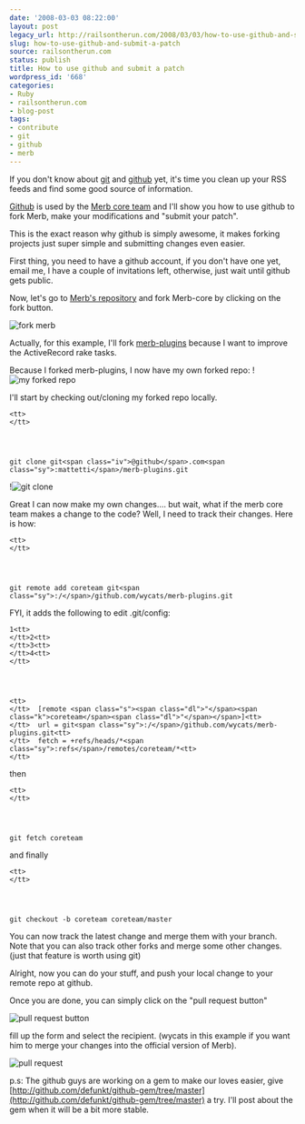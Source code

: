 ```yaml
---
date: '2008-03-03 08:22:00'
layout: post
legacy_url: http://railsontherun.com/2008/03/03/how-to-use-github-and-submit-a-patch/
slug: how-to-use-github-and-submit-a-patch
source: railsontherun.com
status: publish
title: How to use github and submit a patch
wordpress_id: '668'
categories:
- Ruby
- railsontherun.com
- blog-post
tags:
- contribute
- git
- github
- merb
---
```


If you don't know about [git](http://git.or.cz/) and [github](http://github.com) yet, it's time you clean up your RSS feeds and find some good source of information.





[Github](http://github.com) is used by the [Merb core team](http://merbivore.com) and I'll show you how to use github to fork Merb, make your modifications and "submit your patch".





This is the exact reason why github is simply awesome, it makes forking projects just super simple and submitting changes even easier.





First thing, you need to have a github account, if you don't have one yet, email me, I have a couple of invitations left, otherwise, just wait until github gets public.





Now, let's go to [Merb's repository](http://github.com/wycats/merb-core/tree/master) and fork Merb-core by clicking on the fork button.





![fork merb](http://img.skitch.com/20080303-q2aceaadcqk59kqck4b199bdmh.jpg)





Actually, for this example, I'll fork [merb-plugins](http://github.com/wycats/merb-plugins/tree/master) because I want to improve the ActiveRecord rake tasks.





Because I forked merb-plugins, I now have my own forked repo: !![my forked repo](http://img.skitch.com/20080303-g8jas46gq1enn9fhu1t7rsyunj.jpg)





I'll start by checking out/cloning my forked repo locally.






  
    
    <tt>
    </tt>


  
    
    git clone git<span class="iv">@github</span>.com<span class="sy">:mattetti</span>/merb-plugins.git






!![git clone](http://img.skitch.com/20080303-rf87t44c3c6m6hqy5b38ksycua.jpg)





Great I can now make my own changes.... but wait, what if the merb core team makes a change to the code? Well, I need to track their changes. Here is how:






  
    
    <tt>
    </tt>


  
    
    git remote add coreteam git<span class="sy">:/</span>/github.com/wycats/merb-plugins.git






FYI, it adds the following to edit .git/config:






  
    
    1<tt>
    </tt>2<tt>
    </tt>3<tt>
    </tt>4<tt>
    </tt>


  
    
    <tt>
    </tt>  [remote <span class="s"><span class="dl">"</span><span class="k">coreteam</span><span class="dl">"</span></span>]<tt>
    </tt>  url = git<span class="sy">:/</span>/github.com/wycats/merb-plugins.git<tt>
    </tt>  fetch = +refs/heads/*<span class="sy">:refs</span>/remotes/coreteam/*<tt>
    </tt>






then 






  
    
    <tt>
    </tt>


  
    
    git fetch coreteam






and finally






  
    
    <tt>
    </tt>


  
    
    git checkout -b coreteam coreteam/master






You can now track the latest change and merge them with your branch. Note that you can also track other forks and merge some other changes. (just that feature is worth using git)





Alright, now you can do your stuff, and push your local change to your remote repo at github.





Once you are done, you can simply click on the "pull request button"





![pull request button](http://img.skitch.com/20080303-xxh5d3a2uu65ksf8u4i9tga59e.jpg)





fill up the form and select the recipient. (wycats in this example if you want him to merge your changes into the official version of Merb).





![pull request](http://img.skitch.com/20080303-dei7bxpt577gqe3d1x4ncpmq6w.jpg)





p.s: The github guys are working on a gem to make our loves easier, give [http://github.com/defunkt/github-gem/tree/master](http://github.com/defunkt/github-gem/tree/master) a try. I'll post about the gem when it will be a bit more stable.
